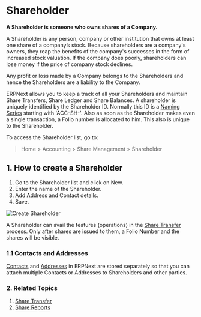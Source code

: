 <!-- add-breadcrumbs -->
# Shareholder

**A Shareholder is someone who owns shares of a Company.**

A Shareholder is any person, company or other institution that owns at least one share of a company’s stock. Because shareholders are a company's owners, they reap the benefits of the company's successes in the form of increased stock valuation. If the company does poorly, shareholders can lose money if the price of company stock declines.

Any profit or loss made by a Company belongs to the Shareholders and hence the Shareholders are a liability to the Company.

ERPNext allows you to keep a track of all your Shareholders and maintain Share Transfers, Share Ledger and Share Balances. A shareholder is uniquely identified by the Shareholder ID. Normally this ID is a [Naming Series](/docs/user/manual/en/setting-up/settings/naming-series) starting with 'ACC-SH-'. Also as soon as the Shareholder makes even a single transaction, a Folio number is allocated to him. This also is unique to the Shareholder.

To access the Shareholder list, go to:
> Home > Accounting > Share Management > Shareholder

## 1. How to create a Shareholder
1. Go to the Shareholder list and click on New.
1. Enter the name of the Shareholder.
1. Add Address and Contact details.
1. Save.

 <img class="screenshot" alt="Create Shareholder" src="/docs/v12/assets/img/accounts/shareholder/shareholder.png">

A Shareholder can avail the features (operations) in the [Share Transfer](/docs/user/manual/en/accounts/share-transfer) process. Only after shares are issued to them, a Folio Number and the shares will be visible.

### 1.1 Contacts and Addresses

[Contacts](/docs/user/manual/en/CRM/contact) and [Addresses](/docs/user/manual/en/CRM/address) in ERPNext are stored separately so that you can attach multiple Contacts or Addresses to Shareholders and other parties.

### 2. Related Topics
1. [Share Transfer](/docs/user/manual/en/accounts/share-transfer)
1. [Share Reports](/docs/user/manual/en/accounts/share-reports)
